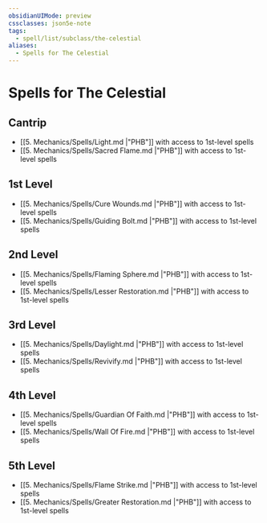 ```yaml
---
obsidianUIMode: preview
cssclasses: json5e-note
tags:
  - spell/list/subclass/the-celestial
aliases:
  - Spells for The Celestial
---
```

# Spells for The Celestial

## Cantrip

- [[5. Mechanics/Spells/Light.md \|"PHB"]] with access to 1st-level spells
- [[5. Mechanics/Spells/Sacred Flame.md \|"PHB"]] with access to 1st-level spells

## 1st Level

- [[5. Mechanics/Spells/Cure Wounds.md \|"PHB"]] with access to 1st-level spells
- [[5. Mechanics/Spells/Guiding Bolt.md \|"PHB"]] with access to 1st-level spells

## 2nd Level

- [[5. Mechanics/Spells/Flaming Sphere.md \|"PHB"]] with access to 1st-level spells
- [[5. Mechanics/Spells/Lesser Restoration.md \|"PHB"]] with access to 1st-level spells

## 3rd Level

- [[5. Mechanics/Spells/Daylight.md \|"PHB"]] with access to 1st-level spells
- [[5. Mechanics/Spells/Revivify.md \|"PHB"]] with access to 1st-level spells

## 4th Level

- [[5. Mechanics/Spells/Guardian Of Faith.md \|"PHB"]] with access to 1st-level spells
- [[5. Mechanics/Spells/Wall Of Fire.md \|"PHB"]] with access to 1st-level spells

## 5th Level

- [[5. Mechanics/Spells/Flame Strike.md \|"PHB"]] with access to 1st-level spells
- [[5. Mechanics/Spells/Greater Restoration.md \|"PHB"]] with access to 1st-level spells
